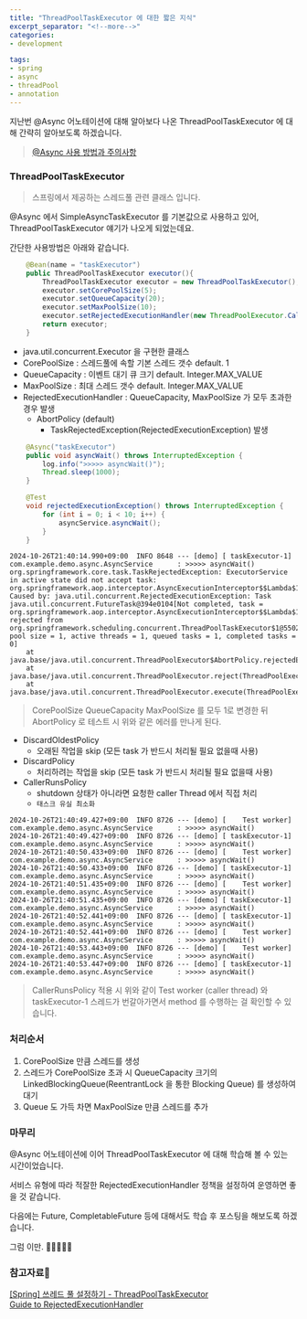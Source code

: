 ```yaml
---
title: "ThreadPoolTaskExecutor 에 대한 짧은 지식"
excerpt_separator: "<!--more-->"
categories:
- development

tags:
- spring
- async
- threadPool
- annotation
---
```


지난번 @Async 어노테이션에 대해 알아보다 나온 ThreadPoolTaskExecutor 에 대해 간략히 알아보도록 하겠습니다.

> [@Async 사용 방법과 주의사항](https://2carrot84.github.io/development/async/)

<!--more-->

### ThreadPoolTaskExecutor
> 스프링에서 제공하는 스레드풀 관련 클래스 입니다.

@Async 에서 SimpleAsyncTaskExecutor 를 기본값으로 사용하고 있어, ThreadPoolTaskExecutor 얘기가 나오게 되었는데요.

간단한 사용방법은 아래와 같습니다.

```java
	@Bean(name = "taskExecutor")
	public ThreadPoolTaskExecutor executor(){
		ThreadPoolTaskExecutor executor = new ThreadPoolTaskExecutor();
		executor.setCorePoolSize(5);
		executor.setQueueCapacity(20);
		executor.setMaxPoolSize(10);
		executor.setRejectedExecutionHandler(new ThreadPoolExecutor.CallerRunsPolicy());
		return executor;
	}
```

- java.util.concurrent.Executor 을 구현한 클래스
- CorePoolSize : 스레드풀에 속할 기본 스레드 갯수 default. 1
- QueueCapacity : 이벤트 대기 큐 크기 default. Integer.MAX_VALUE
- MaxPoolSize : 최대 스레드 갯수 default. Integer.MAX_VALUE
- RejectedExecutionHandler : QueueCapacity, MaxPoolSize 가 모두 초과한 경우 발생
    - AbortPolicy (default)
        - TaskRejectedException(RejectedExecutionException) 발생
      
```java
	@Async("taskExecutor")
	public void asyncWait() throws InterruptedException {
		log.info(">>>>> asyncWait()");
		Thread.sleep(1000);
	}
```
```java
	@Test
	void rejectedExecutionException() throws InterruptedException {
		for (int i = 0; i < 10; i++) {
			asyncService.asyncWait();
		}
	}
```
```shell
2024-10-26T21:40:14.990+09:00  INFO 8648 --- [demo] [ taskExecutor-1] com.example.demo.async.AsyncService      : >>>>> asyncWait()
org.springframework.core.task.TaskRejectedException: ExecutorService in active state did not accept task: org.springframework.aop.interceptor.AsyncExecutionInterceptor$$Lambda$1776/0x0000007001a8d618@59881424
Caused by: java.util.concurrent.RejectedExecutionException: Task java.util.concurrent.FutureTask@394e0104[Not completed, task = org.springframework.aop.interceptor.AsyncExecutionInterceptor$$Lambda$1776/0x000000e801a90c38@2aea7775] rejected from org.springframework.scheduling.concurrent.ThreadPoolTaskExecutor$1@5502f74c[Running, pool size = 1, active threads = 1, queued tasks = 1, completed tasks = 0]
	at java.base/java.util.concurrent.ThreadPoolExecutor$AbortPolicy.rejectedExecution(ThreadPoolExecutor.java:2065)
	at java.base/java.util.concurrent.ThreadPoolExecutor.reject(ThreadPoolExecutor.java:833)
	at java.base/java.util.concurrent.ThreadPoolExecutor.execute(ThreadPoolExecutor.java:1365)
```
> CorePoolSize QueueCapacity MaxPoolSize 를 모두 1로 변경한 뒤 AbortPolicy 로 테스트 시 위와 같은 에러를 만나게 된다.

   - DiscardOldestPolicy
     - 오래된 작업을 skip (모든 task 가 반드시 처리될 필요 없을때 사용)
   - DiscardPolicy 
     - 처리하려는 작업을 skip (모든 task 가 반드시 처리될 필요 없을때 사용)
   - CallerRunsPolicy
     - shutdown 상태가 아니라면 요청한 caller Thread 에서 직접 처리
     - `태스크 유실 최소화`
```shell
2024-10-26T21:40:49.427+09:00  INFO 8726 --- [demo] [    Test worker] com.example.demo.async.AsyncService      : >>>>> asyncWait()
2024-10-26T21:40:49.427+09:00  INFO 8726 --- [demo] [ taskExecutor-1] com.example.demo.async.AsyncService      : >>>>> asyncWait()
2024-10-26T21:40:50.433+09:00  INFO 8726 --- [demo] [    Test worker] com.example.demo.async.AsyncService      : >>>>> asyncWait()
2024-10-26T21:40:50.433+09:00  INFO 8726 --- [demo] [ taskExecutor-1] com.example.demo.async.AsyncService      : >>>>> asyncWait()
2024-10-26T21:40:51.435+09:00  INFO 8726 --- [demo] [    Test worker] com.example.demo.async.AsyncService      : >>>>> asyncWait()
2024-10-26T21:40:51.435+09:00  INFO 8726 --- [demo] [ taskExecutor-1] com.example.demo.async.AsyncService      : >>>>> asyncWait()
2024-10-26T21:40:52.441+09:00  INFO 8726 --- [demo] [ taskExecutor-1] com.example.demo.async.AsyncService      : >>>>> asyncWait()
2024-10-26T21:40:52.441+09:00  INFO 8726 --- [demo] [    Test worker] com.example.demo.async.AsyncService      : >>>>> asyncWait()
2024-10-26T21:40:53.443+09:00  INFO 8726 --- [demo] [    Test worker] com.example.demo.async.AsyncService      : >>>>> asyncWait()
2024-10-26T21:40:53.447+09:00  INFO 8726 --- [demo] [ taskExecutor-1] com.example.demo.async.AsyncService      : >>>>> asyncWait()
```
> CallerRunsPolicy 적용 시 위와 같이 Test worker (caller thread) 와 taskExecutor-1 스레드가 번갈아가면서 method 를 수행하는 걸 확인할 수 있습니다.

### 처리순서
1. CorePoolSize 만큼 스레드를 생성
2. 스레드가 CorePoolSize 초과 시 QueueCapacity 크기의 LinkedBlockingQueue(ReentrantLock 을 통한 Blocking Queue) 를 생성하여 대기
3. Queue 도 가득 차면 MaxPoolSize 만큼 스레드를 추가

### 마무리
@Async 어노테이션에 이어 ThreadPoolTaskExecutor 에 대해 학습해 볼 수 있는 시간이었습니다.

서비스 유형에 따라 적잘한 RejectedExecutionHandler 정책을 설정하여 운영하면 좋을 것 같습니다.

다음에는 Future, CompletableFuture 등에 대해서도 학습 후 포스팅을 해보도록 하겠습니다.

그럼 이만. 🥕👋🏼🖐🏼

### 참고자료🤣
[[Spring] 쓰레드 풀 설정하기 - ThreadPoolTaskExecutor](https://velog.io/@think2wice/Spring-Async-Thread-Pool%EC%97%90-%EB%8C%80%ED%95%98%EC%97%AC)  
[Guide to RejectedExecutionHandler](https://www.baeldung.com/java-rejectedexecutionhandler)